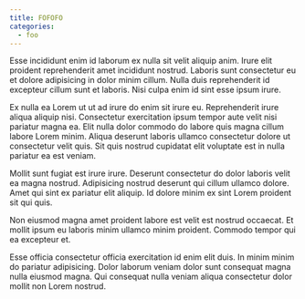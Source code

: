 ```yaml
---
title: FOFOFO
categories:
  - foo
---
```


Esse incididunt enim id laborum ex nulla sit velit aliquip anim. Irure elit proident reprehenderit amet incididunt nostrud. Laboris sunt consectetur eu et dolore adipisicing in dolor minim cillum. Nulla duis reprehenderit id excepteur cillum sunt et laboris. Nisi culpa enim id sint esse ipsum irure.

Ex nulla ea Lorem ut ut ad irure do enim sit irure eu. Reprehenderit irure aliqua aliquip nisi. Consectetur exercitation ipsum tempor aute velit nisi pariatur magna ea. Elit nulla dolor commodo do labore quis magna cillum labore Lorem minim. Aliqua deserunt laboris ullamco consectetur dolore ut consectetur velit quis. Sit quis nostrud cupidatat elit voluptate est in nulla pariatur ea est veniam.

Mollit sunt fugiat est irure irure. Deserunt consectetur do dolor laboris velit ea magna nostrud. Adipisicing nostrud deserunt qui cillum ullamco dolore. Amet qui sint ex pariatur elit aliquip. Id dolore minim ex sint Lorem proident sit qui quis.

Non eiusmod magna amet proident labore est velit est nostrud occaecat. Et mollit ipsum eu laboris minim ullamco minim proident. Commodo tempor qui ea excepteur et.

Esse officia consectetur officia exercitation id enim elit duis. In minim minim do pariatur adipisicing. Dolor laborum veniam dolor sunt consequat magna nulla eiusmod magna. Qui consequat nulla veniam aliqua consectetur dolor mollit non Lorem nostrud.
